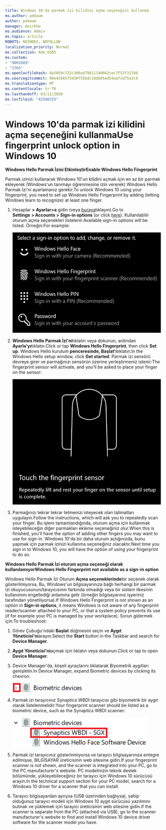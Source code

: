 ```yaml
---
title: Windows 10'da parmak izi kilidini açma seçeneğini kullanma
ms.author: pebaum
author: pebaum
manager: mnirkhe
ms.audience: Admin
ms.topic: article
ROBOTS: NOINDEX, NOFOLLOW
localization_priority: Normal
ms.collection: Adm_O365
ms.custom:
- "9001689"
- "3765"
ms.openlocfilehash: 8a5059c722c306ad79811140062cec7f52f31766
ms.sourcegitcommit: 00e4266575438f55bdc18db05ed54aafcb75a3c9
ms.translationtype: MT
ms.contentlocale: tr-TR
ms.lasthandoff: 03/11/2020
ms.locfileid: "42588335"
---
```

# <a name="use-fingerprint-unlock-option-in-windows-10"></a><span data-ttu-id="55d71-102">Windows 10'da parmak izi kilidini açma seçeneğini kullanma</span><span class="sxs-lookup"><span data-stu-id="55d71-102">Use fingerprint unlock option in Windows 10</span></span>

<span data-ttu-id="55d71-103">**Windows Hello Parmak İzini Etkinleştir**</span><span class="sxs-lookup"><span data-stu-id="55d71-103">**Enable Windows Hello Fingerprint**</span></span>

<span data-ttu-id="55d71-104">Parmak izinizi kullanarak Windows 10'un kilidini açmak için en az bir parmak ekleyerek (Windows'un tanımayı öğrenmesine izin vererek) Windows Hello Parmak İzi'ni ayarlamanız gerekir.</span><span class="sxs-lookup"><span data-stu-id="55d71-104">To unlock Windows 10 using your fingerprint, you need to set up Windows Hello Fingerprint by adding (letting Windows learn to recognize) at least one finger.</span></span> 

1. <span data-ttu-id="55d71-105">Hesaplar **> Ayarlar>a** gidin (veya [buraya](ms-settings:signinoptions?activationSource=GetHelp)tıklayın).</span><span class="sxs-lookup"><span data-stu-id="55d71-105">Go to **Settings  > Accounts > Sign-in options** (or click [here](ms-settings:signinoptions?activationSource=GetHelp)).</span></span> <span data-ttu-id="55d71-106">Kullanılabilir oturum açma seçenekleri listelenir.</span><span class="sxs-lookup"><span data-stu-id="55d71-106">Available sign-in options will be listed.</span></span> <span data-ttu-id="55d71-107">Örneğin:</span><span class="sxs-lookup"><span data-stu-id="55d71-107">For example:</span></span>

    ![Oturum açma seçenekleri.](media/sign-in-options.png)

2. <span data-ttu-id="55d71-109">**Windows Hello Parmak İzi'ni**tıklatın veya dokunun, ardından **Ayarla'yı**tıklatın.</span><span class="sxs-lookup"><span data-stu-id="55d71-109">Click or tap **Windows Hello Fingerprint**, then click **Set up**.</span></span> <span data-ttu-id="55d71-110">Windows Hello kurulum **penceresinde, Başlat'ı**tıklatın.</span><span class="sxs-lookup"><span data-stu-id="55d71-110">In the Windows Hello setup window, click **Get started**.</span></span> <span data-ttu-id="55d71-111">Parmak izi sensörü devreye girer ve parmağınızı sensörün üzerine yerleştirmeniz istenir:</span><span class="sxs-lookup"><span data-stu-id="55d71-111">The fingerprint sensor will activate, and you'll be asked to place your finger on the sensor:</span></span>

   ![Parmak izi sensörü.](media/fingerprint-sensor.png)

3. <span data-ttu-id="55d71-113">Parmağınızı tekrar tekrar tetmenizi isteyecek olan talimatları uygulayın.</span><span class="sxs-lookup"><span data-stu-id="55d71-113">Follow the instructions, which will ask you to repeatedly scan your finger.</span></span> <span data-ttu-id="55d71-114">Bu işlem tamamlandığında, oturum açma için kullanmak isteyebileceğin diğer parmakları ekleme seçeneğiniz olur.</span><span class="sxs-lookup"><span data-stu-id="55d71-114">When this is finished, you'll have the option of adding other fingers you may want to use for sign-in.</span></span> <span data-ttu-id="55d71-115">Windows 10'da bir daha oturum açtığınızda, bunu yapmak için parmak izinizi kullanma seçeneğiniz olacaktır.</span><span class="sxs-lookup"><span data-stu-id="55d71-115">Next time you sign in to Windows 10, you will have the option of using your fingerprint to do so.</span></span>

<span data-ttu-id="55d71-116">**Windows Hello Parmak İzi oturum açma seçeneği olarak kullanılamıyor**</span><span class="sxs-lookup"><span data-stu-id="55d71-116">**Windows Hello Fingerprint not available as a sign-in option**</span></span>

<span data-ttu-id="55d71-117">Windows Hello Parmak İzi Oturum **Açma seçeneklerinde**bir seçenek olarak gösterilmiyorsa, Bu, Windows'un bilgisayarınıza bağlı herhangi bir parmak izi okuyucusunun/tarayıcısının farkında olmadığı veya bir sistem ilkesinin kullanımını engellediği anlamına gelir (örneğin bilgisayarınız işyeriniz tarafından yönetiliyorsa).</span><span class="sxs-lookup"><span data-stu-id="55d71-117">If Windows Hello Fingerprint is not shown as an option in **Sign-in options**, it means Windows is not aware of any fingerprint reader/scanner attached to your PC, or that a system policy prevents its use (if for example your PC is managed by your workplace).</span></span> <span data-ttu-id="55d71-118">Sorun gidermek için:</span><span class="sxs-lookup"><span data-stu-id="55d71-118">To troubleshoot:</span></span> 

1. <span data-ttu-id="55d71-119">Görev Çubuğu'ndaki **Başlat** düğmesini seçin ve **Aygıt Yöneticisi'ni**arayın.</span><span class="sxs-lookup"><span data-stu-id="55d71-119">Select the **Start** button in the Taskbar and search for **Device Manager**.</span></span>

2. <span data-ttu-id="55d71-120">**Aygıt Yöneticisi'ni**açmak için tıklatın veya dokunun.</span><span class="sxs-lookup"><span data-stu-id="55d71-120">Click or tap to open **Device Manager**.</span></span>

3. <span data-ttu-id="55d71-121">Device Manager'da, köşeli ayraçlarını tıklatarak Biyometrik aygıtları genişletin.</span><span class="sxs-lookup"><span data-stu-id="55d71-121">In Device Manager, expand Biometric devices by clicking its chevron.</span></span>

   ![Biyometrik cihazlar.](media/biometric-devices.png)

4. <span data-ttu-id="55d71-123">Parmak izi tarayıcınız Synaptics WBDI tarayıcısı gibi biyometrik bir aygıt olarak listelenmelidir:</span><span class="sxs-lookup"><span data-stu-id="55d71-123">Your fingerprint scanner should be listed as a biometric device, such as the Synaptics WBDI scanner:</span></span>

   ![Biyometrik cihazlar.](media/biometric-devices-expanded.png)

5. <span data-ttu-id="55d71-125">Parmak izi tarayıcınız gösterinmiyorsa ve tarayıcı bilgisayarınıza entegre edilmişse, BILGISAYAR üreticisinin web sitesine gidin.</span><span class="sxs-lookup"><span data-stu-id="55d71-125">If your fingerprint scanner is not shown, and the scanner is integrated into your PC, go to the PC manufacturer's website.</span></span> <span data-ttu-id="55d71-126">PC modelinizin teknik destek bölümünde, yükleyebileceğiniz bir tarayıcı için Windows 10 sürücüsü arayın.</span><span class="sxs-lookup"><span data-stu-id="55d71-126">In the technical support section for your PC model, search for a Windows 10 driver for a scanner that you can install.</span></span>

6. <span data-ttu-id="55d71-127">Tarayıcı bilgisayardan ayrıysa (USB üzerinden bağlıysa), sahip olduğunuz tarayıcı modeli için Windows 10 aygıt sürücüsü yazılımını bulmak ve yüklemek için tarayıcı üreticisinin web sitesine gidin.</span><span class="sxs-lookup"><span data-stu-id="55d71-127">If the scanner is separate from the PC (attached via USB), go to the scanner manufacturer's website to find and install Windows 10 device driver software for the scanner model you have.</span></span>

